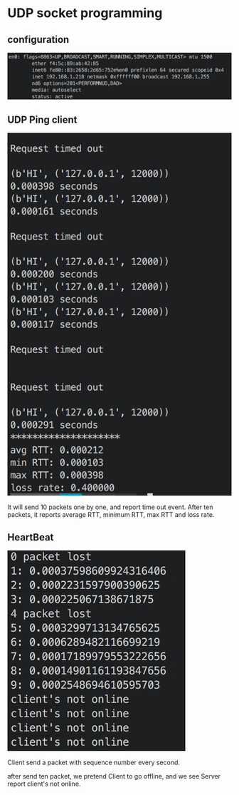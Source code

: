 # UDP socket programming

## configuration

![](../../.gitbook/assets/15405621501089.jpg)

## UDP Ping client

![-w250](../../.gitbook/assets/15405621833952.jpg)

It will send 10 packets one by one, and report time out event. After ten packets, it reports average RTT, minimum RTT, max RTT and loss rate.

## HeartBeat

![-w250](../../.gitbook/assets/15405628205902.jpg)

Client send a packet with sequence number every second.

after send ten packet, we pretend Client to go offline, and we see Server report client's not online.

